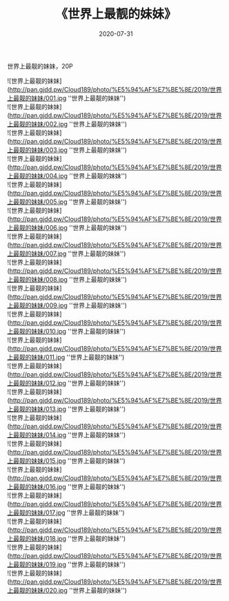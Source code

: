 ﻿---
layout: post
title:  《世界上最靓的妹妹》
date:   2020-07-31
img: http://pan.gjdd.pw/Cloud189/photo/%E5%94%AF%E7%BE%8E/2019/世界上最靓的妹妹/000.jpg
categories: [美女, 清纯, 唯美]
---

世界上最靓的妹妹，20P

![世界上最靓的妹妹](http://pan.gjdd.pw/Cloud189/photo/%E5%94%AF%E7%BE%8E/2019/世界上最靓的妹妹/001.jpg ''世界上最靓的妹妹'') <br>
![世界上最靓的妹妹](http://pan.gjdd.pw/Cloud189/photo/%E5%94%AF%E7%BE%8E/2019/世界上最靓的妹妹/002.jpg ''世界上最靓的妹妹'') <br>
![世界上最靓的妹妹](http://pan.gjdd.pw/Cloud189/photo/%E5%94%AF%E7%BE%8E/2019/世界上最靓的妹妹/003.jpg ''世界上最靓的妹妹'') <br>
![世界上最靓的妹妹](http://pan.gjdd.pw/Cloud189/photo/%E5%94%AF%E7%BE%8E/2019/世界上最靓的妹妹/004.jpg ''世界上最靓的妹妹'') <br>
![世界上最靓的妹妹](http://pan.gjdd.pw/Cloud189/photo/%E5%94%AF%E7%BE%8E/2019/世界上最靓的妹妹/005.jpg ''世界上最靓的妹妹'') <br>
![世界上最靓的妹妹](http://pan.gjdd.pw/Cloud189/photo/%E5%94%AF%E7%BE%8E/2019/世界上最靓的妹妹/006.jpg ''世界上最靓的妹妹'') <br>
![世界上最靓的妹妹](http://pan.gjdd.pw/Cloud189/photo/%E5%94%AF%E7%BE%8E/2019/世界上最靓的妹妹/007.jpg ''世界上最靓的妹妹'') <br>
![世界上最靓的妹妹](http://pan.gjdd.pw/Cloud189/photo/%E5%94%AF%E7%BE%8E/2019/世界上最靓的妹妹/008.jpg ''世界上最靓的妹妹'') <br>
![世界上最靓的妹妹](http://pan.gjdd.pw/Cloud189/photo/%E5%94%AF%E7%BE%8E/2019/世界上最靓的妹妹/009.jpg ''世界上最靓的妹妹'') <br>
![世界上最靓的妹妹](http://pan.gjdd.pw/Cloud189/photo/%E5%94%AF%E7%BE%8E/2019/世界上最靓的妹妹/010.jpg ''世界上最靓的妹妹'') <br>
![世界上最靓的妹妹](http://pan.gjdd.pw/Cloud189/photo/%E5%94%AF%E7%BE%8E/2019/世界上最靓的妹妹/011.jpg ''世界上最靓的妹妹'') <br>
![世界上最靓的妹妹](http://pan.gjdd.pw/Cloud189/photo/%E5%94%AF%E7%BE%8E/2019/世界上最靓的妹妹/012.jpg ''世界上最靓的妹妹'') <br>
![世界上最靓的妹妹](http://pan.gjdd.pw/Cloud189/photo/%E5%94%AF%E7%BE%8E/2019/世界上最靓的妹妹/013.jpg ''世界上最靓的妹妹'') <br>
![世界上最靓的妹妹](http://pan.gjdd.pw/Cloud189/photo/%E5%94%AF%E7%BE%8E/2019/世界上最靓的妹妹/014.jpg ''世界上最靓的妹妹'') <br>
![世界上最靓的妹妹](http://pan.gjdd.pw/Cloud189/photo/%E5%94%AF%E7%BE%8E/2019/世界上最靓的妹妹/015.jpg ''世界上最靓的妹妹'') <br>
![世界上最靓的妹妹](http://pan.gjdd.pw/Cloud189/photo/%E5%94%AF%E7%BE%8E/2019/世界上最靓的妹妹/016.jpg ''世界上最靓的妹妹'') <br>
![世界上最靓的妹妹](http://pan.gjdd.pw/Cloud189/photo/%E5%94%AF%E7%BE%8E/2019/世界上最靓的妹妹/017.jpg ''世界上最靓的妹妹'') <br>
![世界上最靓的妹妹](http://pan.gjdd.pw/Cloud189/photo/%E5%94%AF%E7%BE%8E/2019/世界上最靓的妹妹/018.jpg ''世界上最靓的妹妹'') <br>
![世界上最靓的妹妹](http://pan.gjdd.pw/Cloud189/photo/%E5%94%AF%E7%BE%8E/2019/世界上最靓的妹妹/019.jpg ''世界上最靓的妹妹'') <br>
![世界上最靓的妹妹](http://pan.gjdd.pw/Cloud189/photo/%E5%94%AF%E7%BE%8E/2019/世界上最靓的妹妹/020.jpg ''世界上最靓的妹妹'') <br>



